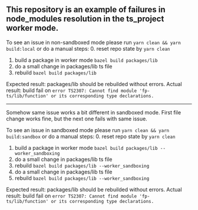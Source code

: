 ## This repository is an example of failures in node_modules resolution in the ts_project worker mode.

To see an issue in non-sandboxed mode please run `yarn clean && yarn build:local` or do a manual steps: 0. reset repo state by `yarn clean`

1. build a package in worker mode `bazel build packages/lib`
2. do a small change in packages/lib ts file
3. rebuild `bazel build packages/lib`

Expected result: packages/lib should be rebuilded without errors.
Actual result: build fail on `error TS2307: Cannot find module 'fp-ts/lib/function' or its corresponding type declarations.`

---

Somehow same issue works a bit different in sandboxed mode. First file change works fine, but the next one fails with same issue.

To see an issue in sandboxed mode please run `yarn clean && yarn build:sandbox` or do a manual steps: 0. reset repo state by `yarn clean`

1. build a package in worker mode `bazel build packages/lib --worker_sandboxing`
2. do a small change in packages/lib ts file
3. rebuild `bazel build packages/lib --worker_sandboxing`
4. do a small change in packages/lib ts file
5. rebuild `bazel build packages/lib --worker_sandboxing`

Expected result: packages/lib should be rebuilded without errors.
Actual result: build fail on `error TS2307: Cannot find module 'fp-ts/lib/function' or its corresponding type declarations.`
